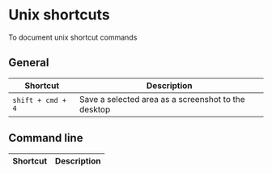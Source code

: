 # Unix shortcuts
To document unix shortcut commands

## General
Shortcut | Description
--- | ---
`shift + cmd + 4` | Save a selected area as a screenshot to the desktop

## Command line
Shortcut | Description
--- | ---
